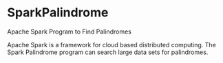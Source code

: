 # SparkPalindrome
Apache Spark Program to Find Palindromes

Apache Spark is a framework for cloud based distributed computing.  The Spark Palindrome program can search large data sets for palindromes.

